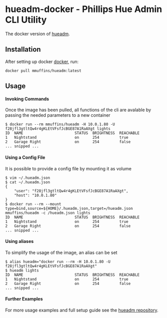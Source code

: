 # hueadm-docker - Phillips Hue Admin CLI Utility
The docker version of [hueadm](https://github.com/bahamas10/hueadm).

Installation
------------
After setting up docker [docker](https://docs.docker.com/get-docker/), run:

    docker pull mmuffins/hueadm:latest


Usage
------------
#### Invoking Commands
Once the image has been pulled, all functions of the cli are avalable by passing the needed parameters to a new container

    $ docker run --rm mmuffins/hueadm -H 10.0.1.80 -U f28jfl3gtltQw4r4gKLEtVFsfJcBGE87A1RaAXgt lights
    ID  NAME                       STATUS  BRIGHTNESS  REACHABLE
    1   Nightstand                 on      254         true
    2   Garage Right               on      254         false
    ... snipped ...

#### Using a Config File
It is possible to provide a config file by mounting it as volume

    $ vim ~/.hueadm.json
    $ cat ~/.hueadm.json
    {
        "user": "f28jfl3gtltQw4r4gKLEtVFsfJcBGE87A1RaAXgt",
        "host": "10.0.1.80"
    }
    $ docker run --rm --mount type=bind,source=${HOME}/.hueadm.json,target=/hueadm.json mmuffins/hueadm -c /hueadm.json lights
    ID  NAME                       STATUS  BRIGHTNESS  REACHABLE
    1   Nightstand                 on      254         true
    2   Garage Right               on      254         false
    ... snipped ...

#### Using aliases
To simplify the usage of the image, an alias can be set

    $ alias hueadm="docker run --rm -H 10.0.1.80 -U f28jfl3gtltQw4r4gKLEtVFsfJcBGE87A1RaAXgt"
    $ hueadm lights
    ID  NAME                       STATUS  BRIGHTNESS  REACHABLE
    1   Nightstand                 on      254         true
    2   Garage Right               on      254         false
    ... snipped ...

#### Further Examples
For more usage examples and full setup guide see the [hueadm repository](https://github.com/bahamas10/hueadm).
